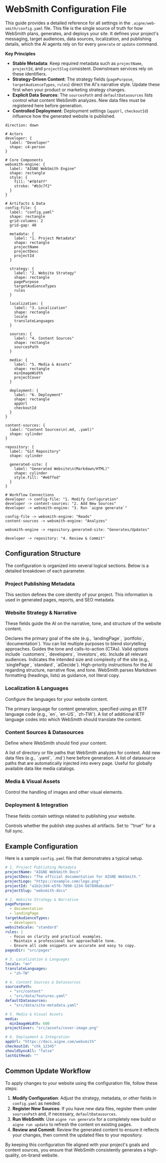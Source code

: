 # WebSmith Configuration File

This guide provides a detailed reference for all settings in the `.aigne/web-smith/config.yaml` file. This file is the single source of truth for how WebSmith plans, generates, and deploys your site. It defines your project's messaging, target audiences, data sources, localization, and publishing details, which the AI agents rely on for every `generate` or `update` command.

**Key Principles**

*   **Stable Metadata**: Keep required metadata such as `projectName`, `projectId`, and `projectSlug` consistent. Downstream services rely on these identifiers.
*   **Strategy-Driven Content**: The strategy fields (`pagePurpose`, `targetAudienceTypes`, `rules`) direct the AI's narrative style. Update these first when your product or marketing strategy changes.
*   **Explicit Data Sources**: The `sourcesPath` and `defaultDatasources` lists control what content WebSmith analyzes. New data files must be registered here before generation.
*   **Controlled Deployment**: Deployment settings (`appUrl`, `checkoutId`) influence how the generated website is published.

```d2
direction: down

# Actors
developer: {
  label: "Developer"
  shape: c4-person
}

# Core Components
websmith-engine: {
  label: "AIGNE WebSmith Engine"
  shape: rectangle
  style: {
    fill: "#f0f4ff"
    stroke: "#b3c7f2"
  }
}

# Artifacts & Data
config-file: {
  label: "config.yaml"
  shape: rectangle
  grid-columns: 2
  grid-gap: 40

  metadata: {
    label: "1. Project Metadata"
    shape: rectangle
    projectName
    projectDesc
    projectId
  }

  strategy: {
    label: "2. Website Strategy"
    shape: rectangle
    pagePurpose
    targetAudienceTypes
    rules
  }

  localization: {
    label: "3. Localization"
    shape: rectangle
    locale
    translateLanguages
  }

  sources: {
    label: "4. Content Sources"
    shape: rectangle
    sourcesPath
  }

  media: {
    label: "5. Media & Assets"
    shape: rectangle
    minImageWidth
    projectCover
  }

  deployment: {
    label: "6. Deployment"
    shape: rectangle
    appUrl
    checkoutId
  }
}

content-sources: {
  label: "Content Sources\n(.md, .yaml)"
  shape: cylinder
}

repository: {
  label: "Git Repository"
  shape: cylinder
  
  generated-site: {
    label: "Generated Website\n(Markdown/HTML)"
    shape: cylinder
    style.fill: "#e6ffed"
  }
}

# Workflow Connections
developer -> config-file: "1. Modify Configuration"
developer -> content-sources: "2. Add New Sources"
developer -> websmith-engine: "3. Run `aigne generate`"

config-file -> websmith-engine: "Reads"
content-sources -> websmith-engine: "Analyzes"

websmith-engine -> repository.generated-site: "Generates/Updates"

developer -> repository: "4. Review & Commit"
```

## Configuration Structure

The configuration is organized into several logical sections. Below is a detailed breakdown of each parameter.

### Project Publishing Metadata

This section defines the core identity of your project. This information is used in generated pages, reports, and SEO metadata.

<x-field-group>
  <x-field data-name="projectName" data-type="string" data-required="true" data-desc="The human-readable title of your project. It appears in page titles and reports."></x-field>
  <x-field data-name="projectDesc" data-type="string" data-required="true" data-desc="A short marketing description used for SEO metadata and internal AI prompts."></x-field>
  <x-field data-name="projectLogo" data-type="URL" data-required="false" data-desc="The absolute URL or a reachable CDN path to your project's logo, used in headers and social media cards."></x-field>
  <x-field data-name="projectId" data-type="UUID" data-required="true" data-desc="A unique identifier for WebSmith services. This is automatically generated and should not be modified or recycled between projects."></x-field>
  <x-field data-name="projectSlug" data-type="string" data-required="false" data-desc="The default URL segment for your project (e.g., /my-site). Keep this in sync with your deployment target."></x-field>
</x-field-group>

### Website Strategy & Narrative

These fields guide the AI on the narrative, tone, and structure of the website content.

<x-field-group>
  <x-field data-name="pagePurpose" data-type="list" data-required="true">
    <x-field-desc markdown>Declares the primary goal of the site (e.g., `landingPage`, `portfolio`, `documentation`). You can list multiple purposes to blend storytelling approaches.</x-field-desc>
  </x-field>
  <x-field data-name="targetAudienceTypes" data-type="list" data-required="false">
    <x-field-desc markdown>Guides the tone and calls-to-action (CTAs). Valid options include `customers`, `developers`, `investors`, etc. Include all relevant audiences.</x-field-desc>
  </x-field>
  <x-field data-name="websiteScale" data-type="enum" data-required="false">
    <x-field-desc markdown>Indicates the intended size and complexity of the site (e.g., `singlePage`, `standard`, `aiDecide`).</x-field-desc>
  </x-field>
  <x-field data-name="rules" data-type="string" data-required="false">
    <x-field-desc markdown>High-priority instructions for the AI regarding structure, narrative flow, and tone. WebSmith parses Markdown formatting (headings, lists) as guidance, not literal copy.</x-field-desc>
  </x-field>
  <x-field data-name="pagesDir" data-type="path" data-required="false" data-desc="The output directory for generated website pages. This is where WebSmith writes the final files."></x-field>
</x-field-group>

### Localization & Languages

Configure the languages for your website content.

<x-field-group>
  <x-field data-name="locale" data-type="string" data-required="false">
    <x-field-desc markdown>The primary language for content generation, specified using an IETF language code (e.g., `en`, `en-US`, `zh-TW`).</x-field-desc>
  </x-field>
  <x-field data-name="translateLanguages" data-type="list" data-required="false">
    <x-field-desc markdown>A list of additional IETF language codes into which WebSmith should translate the content.</x-field-desc>
  </x-field>
</x-field-group>

### Content Sources & Datasources

Define where WebSmith should find your content.

<x-field-group>
  <x-field data-name="sourcesPath" data-type="list" data-required="false">
    <x-field-desc markdown>A list of directory or file paths that WebSmith analyzes for context. Add new data files (e.g., `.yaml`, `.md`) here before generation.</x-field-desc>
  </x-field>
  <x-field data-name="defaultDatasources" data-type="list" data-required="false">
    <x-field-desc markdown>A list of datasource paths that are automatically injected into every page. Useful for globally available data like media catalogs.</x-field-desc>
  </x-field>
</x-field-group>

### Media & Visual Assets

Control the handling of images and other visual elements.

<x-field-group>
  <x-field data-name="media" data-type="object" data-required="false">
    <x-field data-name="minImageWidth" data-type="integer" data-required="false" data-desc="The minimum allowed width (in pixels) for images in generated layouts."></x-field>
  </x-field>
  <x-field data-name="projectCover" data-type="path" data-required="false" data-desc="The path to a cover image used for hero sections and social media previews."></x-field>
</x-field-group>

### Deployment & Integration

These fields contain settings related to publishing your website.

<x-field-group>
  <x-field data-name="appUrl" data-type="URL" data-required="false" data-desc="The primary deployment URL for the website. Used for canonical links and other references."></x-field>
  <x-field data-name="navigationType" data-type="string" data-required="false" data-desc="An optional override for the navigation style."></x-field>
  <x-field data-name="checkoutId" data-type="string" data-required="false" data-desc="The identifier for ArcBlock’s deployment/checkout service."></x-field>
  <x-field data-name="shouldSyncAll" data-type="string" data-required="false">
    <x-field-desc markdown>Controls whether the publish step pushes all artifacts. Set to `"true"` for a full sync.</x-field-desc>
  </x-field>
  <x-field data-name="lastGitHead" data-type="string" data-required="false" data-desc="The Git commit SHA from the last generation. WebSmith updates this automatically."></x-field>
</x-field-group>

## Example Configuration

Here is a sample `config.yaml` file that demonstrates a typical setup.

```yaml config.yaml icon=logos:yaml
# 1. Project Publishing Metadata
projectName: "AIGNE WebSmith Docs"
projectDesc: "The official documentation for AIGNE WebSmith."
projectLogo: "https://example.com/logo.png"
projectId: "a1b2c3d4-e5f6-7890-1234-567890abcdef"
projectSlug: "websmith-docs"

# 2. Website Strategy & Narrative
pagePurpose:
  - documentation
  - landingPage
targetAudienceTypes:
  - developers
websiteScale: "standard"
rules: |
  - Focus on clarity and practical examples.
  - Maintain a professional but approachable tone.
  - Ensure all code snippets are accurate and easy to copy.
pagesDir: "src/pages"

# 3. Localization & Languages
locale: "en"
translateLanguages:
  - "zh-TW"

# 4. Content Sources & Datasources
sourcesPath:
  - "src/content"
  - "src/data/features.yaml"
defaultDatasources:
  - "src/data/site-metadata.yaml"

# 5. Media & Visual Assets
media:
  minImageWidth: 600
projectCover: "src/assets/cover-image.png"

# 6. Deployment & Integration
appUrl: "https://docs.aigne.com/websmith"
checkoutId: "chk_12345"
shouldSyncAll: "false"
lastGitHead: ""
```

## Common Update Workflow

To apply changes to your website using the configuration file, follow these steps:

1.  **Modify Configuration**: Adjust the strategy, metadata, or other fields in `config.yaml` as needed.
2.  **Register New Sources**: If you have new data files, register them under `sourcesPath` and, if necessary, `defaultDatasources`.
3.  **Run WebSmith**: Use `aigne run generate` for a completely new build or `aigne run update` to refresh the content on existing pages.
4.  **Review and Commit**: Review the generated content to ensure it reflects your changes, then commit the updated files to your repository.

By keeping this configuration file aligned with your project's goals and content sources, you ensure that WebSmith consistently generates a high-quality, on-brand website.
